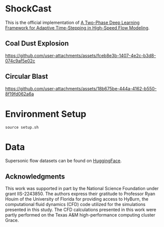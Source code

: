 # ShockCast

<!-- ## Introduction -->

This is the official implementation of [A Two-Phase Deep Learning Framework for Adaptive Time-Stepping in High-Speed Flow Modeling](https://arxiv.org/abs/2506.07969).

## Coal Dust Explosion

https://github.com/user-attachments/assets/fceb8e3b-1407-4e2c-b3d8-074c9af5e02c

## Circular Blast

https://github.com/user-attachments/assets/18b675be-444a-4162-b550-8f19fd062a6a

# Environment Setup

```
source setup.sh
```

# Data

Supersonic flow datasets can be found on [HuggingFace](https://huggingface.co/datasets/divelab/ShockCast).



<!--

## Data Download



## Train

```

```

-->
## Acknowledgments

This work was supported in part by the National Science Foundation under grant IIS-2243850. The authors express their gratitude to Professor Ryan Houim of the University of Florida for providing access to HyBurn, the computational fluid dynamics (CFD) code utilized for the simulations presented in this study. The CFD calculations presented in this work were partly performed on the Texas A\&M high-performance computing cluster Grace.